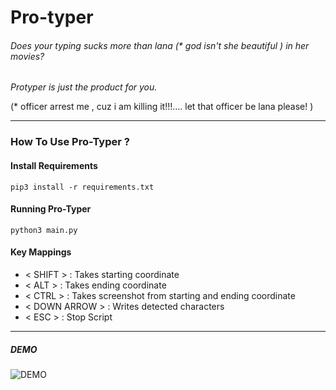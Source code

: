 # Pro-typer
###### Does your typing sucks more than lana (* god isn't she beautiful )  in her movies? 
_Protyper is just the product for you._

(* officer arrest me , cuz i am killing it!!!…. let that officer be lana please! )

___

### How To Use Pro-Typer ?

#### Install Requirements

```pip3 install -r requirements.txt```

#### Running Pro-Typer

```python3 main.py```

#### Key Mappings

- < SHIFT > : Takes starting coordinate 
- < ALT > : Takes ending coordinate
- < CTRL > : Takes screenshot from starting and ending coordinate
- < DOWN ARROW > : Writes detected characters
- < ESC > : Stop Script

___

##### DEMO

![DEMO](https://github.com/dcostersabin/pro-typer/blob/main/assets/video/pro.gif)